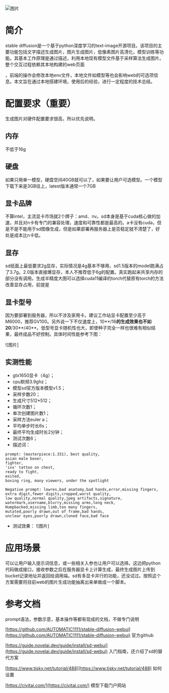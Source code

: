 ![图片]("./asset/screenshot_0")


# 简介

stable diffusion是一个基于python深度学习的text-image开源项目。该项目的主要功能包括文字描述生成图片，图片生成图片，低像素图片高清化，模型训练等功能。其基本工作原理是通过描述，利用本地现有模型文件基于采样算法生成图片。整个交互过程依赖其本地构建的web页面

，前端的操作会修改本地env文件，本地文件如模型等也会影响web的可选项信息。本文旨在通过本地搭建环境，使用后的经验，进行一定程度的技术总结。

# 配置要求（重要）

生成图片对硬件配置要求很高，所以优先说明。

## 内存

不低于16g

## 硬盘

如果只用单一模型，硬盘空间40GB就可以了，如果要让用户可选模型。一个模型下载下来是3GB往上，latest版本通常一个7GB

## 显卡品牌

不算intel，主流显卡市场就2个牌子：amd、nv。sd本身是基于cuda核心做的加速，并且对n卡有专门的兼容处理，速度和可靠性都是最高的。a卡没有cuda，但是不是不能用于sd图像生成，但是如果部署再服务器上是否稳定就不清楚了，好处是成本比n卡低。

## 显存

sd纸面上最低要求2g显存，实际情况是4g基本不够用，sd1.5版本的model跑满占了3.7g。2.0版本直接爆显存，本人不推荐低于6g的配置。真实跑起来共享内存的部分没有调用。生成半精度大图可以选择cuda11编译的torch代替原有torch的方法改善显存占用，前提是

## 显卡型号

因为要部署到服务器，所以不涉及家用卡。建议工作站显卡配置至少高于M6000，推荐GV100。另外说一下不仅速度上，10**/16**的生成效果也不如20**/30**/40**。低型号显卡随机性也大，即使种子完全一样也很难有相似结果，最终成品不好控制。具体时间性能参考下图：

![图片]


## 实测性能

* gtx1650显卡（4g）；
* cpu默频3.9ghz；
* 模型sd官方版本模型v1.5；
* 采样步数20；
* 生成尺寸512*512；
* 循环次数1；
* 单次创建图片数1；
* 采样方法euler a；
* 平均单步时长6s；
* 最终平均生成时长2分钟；
* 测试次数6；
* 描述词：
```plain
prompt: (masterpiece:1.331), best quality,
asian male boxer,
fighter,
'ivx' tattoo on chest,
ready to fight,
exited,
boxing ring, many viewers, under the spotlight

Negative prompt: lowres,bad anatomy,bad hands,error,missing fingers,
extra digit,fewer digits,cropped,worst quality,
low quality,normal quality,jpeg artifacts,signature,
watermark,username,blurry,missing arms,long neck,
Humpbacked,missing limb,too many fingers,
mutated,poorly drawn,out of frame,bad hands,
unclear eyes,poorly drawn,cloned face,bad face
```
* 测试效果：
![图片]


# 应用场景

可以让用户输入提示词信息，或一些相关入参也让用户可以选择。这边把python代码做成接口，接收参数之后在服务器显卡上计算生成，最终生成图片上传到bucket记录地址并返回给调用端。sd有多显卡并行的功能，还没试过。按照这个方案需要将目前web的图片生成功能抽离出来单做成一个脚本。

# 参考文档

prompt语法，参数示意，基本操作等都有现成的文档，不做专门说明

[https://github.com/AUTOMATIC1111/stable-diffusion-webui](https://github.com/AUTOMATIC1111/stable-diffusion-webui) 官方github

[https://guide.novelai.dev/guide/install/sd-webui](https://guide.novelai.dev/guide/install/sd-webui) 入门指南，还介绍了sd的替代方案

[https://www.tjsky.net/tutorial/488](https://www.tjsky.net/tutorial/488) 如何设置

[https://civitai.com/](https://civitai.com/) 模型下载门户网站

